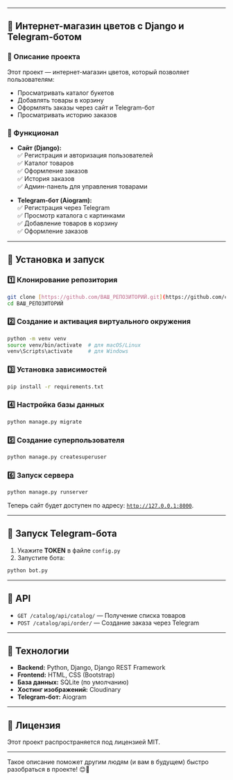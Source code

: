 
---

## 🌸 Интернет-магазин цветов с Django и Telegram-ботом

### 📌 Описание проекта
Этот проект — интернет-магазин цветов, который позволяет пользователям:  
- Просматривать каталог букетов  
- Добавлять товары в корзину  
- Оформлять заказы через сайт и Telegram-бот  
- Просматривать историю заказов  

### 🚀 Функционал
- **Сайт (Django):**  
  ✅ Регистрация и авторизация пользователей  
  ✅ Каталог товаров  
  ✅ Оформление заказов  
  ✅ История заказов  
  ✅ Админ-панель для управления товарами  

- **Telegram-бот (Aiogram):**  
  ✅ Регистрация через Telegram  
  ✅ Просмотр каталога с картинками  
  ✅ Добавление товаров в корзину  
  ✅ Оформление заказов  

---

## 🔧 Установка и запуск

### 1️⃣ **Клонирование репозитория**
```sh
git clone [https://github.com/ВАШ_РЕПОЗИТОРИЙ.git](https://github.com/coroleva/flower_shop.git)
cd ВАШ_РЕПОЗИТОРИЙ
```

### 2️⃣ **Создание и активация виртуального окружения**
```sh
python -m venv venv
source venv/bin/activate  # для macOS/Linux
venv\Scripts\activate     # для Windows
```

### 3️⃣ **Установка зависимостей**
```sh
pip install -r requirements.txt
```

### 4️⃣ **Настройка базы данных**
```sh
python manage.py migrate
```

### 5️⃣ **Создание суперпользователя**
```sh
python manage.py createsuperuser
```

### 6️⃣ **Запуск сервера**
```sh
python manage.py runserver
```
Теперь сайт будет доступен по адресу: [`http://127.0.0.1:8000`](http://127.0.0.1:8000).

---

## 🤖 Запуск Telegram-бота
1. Укажите **TOKEN** в файле `config.py`
2. Запустите бота:
```sh
python bot.py
```

---

## 🔗 API
- `GET /catalog/api/catalog/` — Получение списка товаров  
- `POST /catalog/api/order/` — Создание заказа через Telegram  

---

## 📌 Технологии
- **Backend:** Python, Django, Django REST Framework  
- **Frontend:** HTML, CSS (Bootstrap)  
- **База данных:** SQLite (по умолчанию)  
- **Хостинг изображений:** Cloudinary  
- **Telegram-бот:** Aiogram  

---

## 📄 Лицензия
Этот проект распространяется под лицензией MIT.

---

Такое описание поможет другим людям (и вам в будущем) быстро разобраться в проекте! 😊🚀
